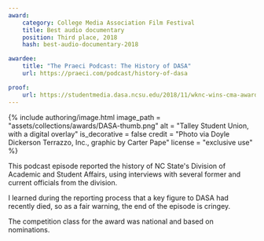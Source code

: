 ```yaml
---
award:
    category: College Media Association Film Festival
    title: Best audio documentary
    position: Third place, 2018
    hash: best-audio-documentary-2018

awardee:
    title: "The Praeci Podcast: The History of DASA"
    url: https://praeci.com/podcast/history-of-dasa

proof:
    url: https://studentmedia.dasa.ncsu.edu/2018/11/wknc-wins-cma-awards/
---
```


{% include authoring/image.html
    image_path = "assets/collections/awards/DASA-thumb.png"
    alt = "Talley Student Union, with a digital overlay"
    is_decorative = false
    credit = "Photo via Doyle Dickerson Terrazzo, Inc., graphic by Carter Pape"
    license = "exclusive use"
%}

This podcast episode reported the history of NC State's Division of Academic and Student Affairs, using interviews with several former and current officials from the division.

I learned during the reporting process that a key figure to DASA had recently died, so as a fair warning, the end of the episode is cringey.

The competition class for the award was national and based on nominations.
